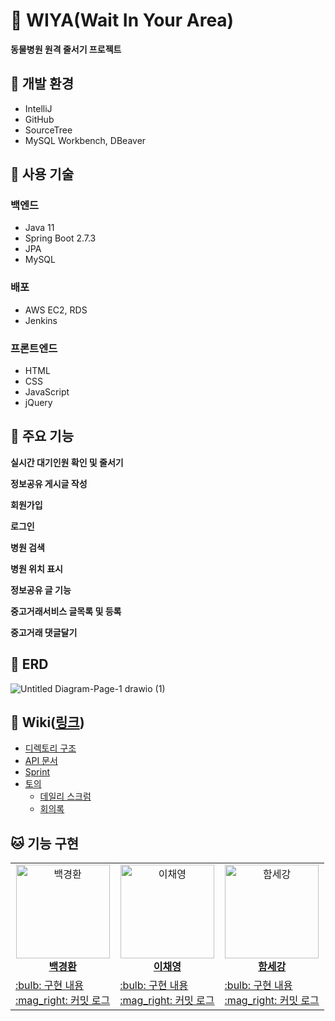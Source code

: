 # :dog: WIYA(Wait In Your Area)
**동물병원 원격 줄서기 프로젝트**

## :tiger: 개발 환경
- IntelliJ
- GitHub
- SourceTree
- MySQL Workbench, DBeaver

## :pig: 사용 기술
### 백엔드
- Java 11
- Spring Boot 2.7.3
- JPA
- MySQL

### 배포
- AWS EC2, RDS
- Jenkins

### 프론트엔드
- HTML
- CSS
- JavaScript
- jQuery

## :bear: 주요 기능
**실시간 대기인원 확인 및 줄서기**

**정보공유 게시글 작성**

**회원가입**

**로그인**

**병원 검색**

**병원 위치 표시**

**정보공유 글 기능**

**중고거래서비스 글목록 및 등록**

**중고거래 댓글달기**


## :rabbit: ERD

![Untitled Diagram-Page-1 drawio (1)](https://user-images.githubusercontent.com/79090478/199723391-26df6883-37e3-437d-ac36-f87f635c701f.png)

## :panda_face: Wiki([링크](https://github.com/WIYA-waitinyourarea/wiya/wiki))

* [디렉토리 구조](https://github.com/WIYA-waitinyourarea/wiya/wiki/directory)
* [API 문서](https://github.com/WIYA-waitinyourarea/wiya/wiki/api)
* [Sprint](https://github.com/WIYA-waitinyourarea/wiya/wiki#Sprint)
* [토의](https://github.com/WIYA-waitinyourarea/wiya/wiki#토의)
  * [데일리 스크럼](https://github.com/WIYA-waitinyourarea/wiya/wiki/daily_scrum)
  * [회의록](https://github.com/WIYA-waitinyourarea/wiya/wiki/meeting)


## :cat: 기능 구현

<table>
  <tr>
    <td align="center">
      <a href="https://github.com/dooboocookie">
        <img src="https://avatars.githubusercontent.com/u/79090478?v=4" width="150px;" alt="백경환">
        <br>
        <b>백경환</b>
      </a>
      <br>
    </td>
    <td align="center">
      <a href="https://github.com/chaeyeong222">
        <img src="https://avatars.githubusercontent.com/u/91577661?v=4" width="150px;" alt="이채영">
        <br>
        <b>이채영</b>
      </a>
      <br>
    </td>
    <td align="center">
      <a href="https://github.com/Full-squat">
        <img src="https://avatars.githubusercontent.com/u/101961563?v=4" width="150px;" alt="함세강">
        <br>
        <b>함세강</b>
      </a>
      <br>
    </td>
  </tr>
  <tr>
    <td>
      <a href="https://github.com/WIYA-waitinyourarea/wiya/wiki/기능구현_백경환" title="구현 내용">
        :bulb: 구현 내용
      </a>
      <br>
      <a href="https://github.com/WIYA-waitinyourarea/wiya/commits?author=dooboocookie" title="커밋 로그">
        :mag_right: 커밋 로그
      </a>
      <br>
    </td>
    <td>
      <a href="https://github.com/WIYA-waitinyourarea/wiya/wiki/기능구현_이채영" title="구현 내용">
        :bulb: 구현 내용
      </a>
      <br>
      <a href="https://github.com/WIYA-waitinyourarea/wiya/commits?author=chaeyeong222" title="커밋 로그">
        :mag_right: 커밋 로그
      </a>
      <br>
    </td>
    <td>
      <a href="https://github.com/WIYA-waitinyourarea/wiya/wiki/기능구현_함세강" title="구현 내용">
        :bulb: 구현 내용
      </a>
      <br>
      <a href="https://github.com/WIYA-waitinyourarea/wiya/commits?author=Full-squat" title="커밋 로그">
        :mag_right: 커밋 로그
      </a>
      <br>
    </td>
  </tr>
</table>







